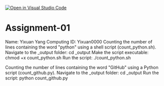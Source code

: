 [![Open in Visual Studio Code](https://classroom.github.com/assets/open-in-vscode-2e0aaae1b6195c2367325f4f02e2d04e9abb55f0b24a779b69b11b9e10269abc.svg)](https://classroom.github.com/online_ide?assignment_repo_id=18148318&assignment_repo_type=AssignmentRepo)
# Assignment-01
Name: Yixuan Yang
Computing ID: Yixuan0000
Counting the number of lines containing the word "python" using a shell script (count_python.sh).
Navigate to the _output folder:
    cd _output
Make the script executable:
    chmod +x count_python.sh
Run the script:
    ./count_python.sh

Counting the number of lines containing the word "GitHub" using a Python script (count_github.py).
Navigate to the _output folder:
    cd _output
Run the script:
    python count_github.py